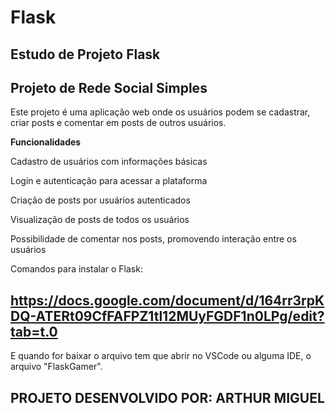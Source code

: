 # Flask
Estudo de Projeto Flask
-----------------------

Projeto de Rede Social Simples
------------------------------

Este projeto é uma aplicação web onde os usuários podem se cadastrar, criar posts e comentar em posts de outros usuários.

**Funcionalidades**

Cadastro de usuários com informações básicas

Login e autenticação para acessar a plataforma

Criação de posts por usuários autenticados

Visualização de posts de todos os usuários

Possibilidade de comentar nos posts, promovendo interação entre os usuários

Comandos para instalar o Flask:

https://docs.google.com/document/d/164rr3rpKDQ-ATERt09CfFAFPZ1tl12MUyFGDF1n0LPg/edit?tab=t.0
--------------------------------------------------------------------------------------------

E quando for baixar o arquivo tem que abrir no VSCode ou alguma IDE, o arquivo "FlaskGamer".

PROJETO DESENVOLVIDO POR: ARTHUR MIGUEL
---------------------------------------